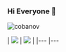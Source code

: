 ### Hi Everyone 👋
<p align="left"> <img src="https://komarev.com/ghpvc/?username=cobanov" alt="cobanov" /> </p>
 | <img src="https://github-readme-stats.vercel.app/api?username=nerimanogulluk&show_icons=true&theme=vue&count_private=true&include_all_commits=true"/>	| <img src="https://github-readme-stats.vercel.app/api/top-langs/?username=nerimanogulluk&layout=compact&theme=vue&langs_count=10&count_private=true"/>	|
|---	                                                                                                                  |---	 




<!--
**nerimanogulluk/nerimanogulluk** is a ✨ _special_ ✨ repository because its `README.md` (this file) appears on your GitHub profile.

Here are some ideas to get you started:

- 🔭 I’m currently working on ...
- 🌱 I’m currently learning ...
- 👯 I’m looking to collaborate on ...
- 🤔 I’m looking for help with ...
- 💬 Ask me about ...
- 📫 How to reach me: ...
- 😄 Pronouns: ...
- ⚡ Fun fact: ...
-->
